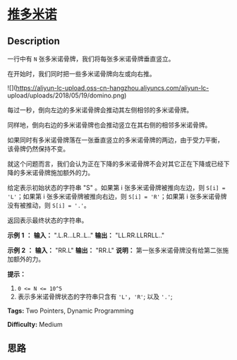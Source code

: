 # [推多米诺][title]

## Description

一行中有 `N` 张多米诺骨牌，我们将每张多米诺骨牌垂直竖立。

在开始时，我们同时把一些多米诺骨牌向左或向右推。

![](https://aliyun-lc-upload.oss-cn-hangzhou.aliyuncs.com/aliyun-lc-
upload/uploads/2018/05/19/domino.png)

每过一秒，倒向左边的多米诺骨牌会推动其左侧相邻的多米诺骨牌。

同样地，倒向右边的多米诺骨牌也会推动竖立在其右侧的相邻多米诺骨牌。

如果同时有多米诺骨牌落在一张垂直竖立的多米诺骨牌的两边，由于受力平衡， 该骨牌仍然保持不变。

就这个问题而言，我们会认为正在下降的多米诺骨牌不会对其它正在下降或已经下降的多米诺骨牌施加额外的力。

给定表示初始状态的字符串 "S" 。如果第 i 张多米诺骨牌被推向左边，则 `S[i] = 'L'`；如果第 i 张多米诺骨牌被推向右边，则 `S[i] =
'R'`；如果第 i 张多米诺骨牌没有被推动，则 `S[i] = '.'`。

返回表示最终状态的字符串。

**示例** **1** **：**
            **输入：** ".L.R...LR..L.."    **输出：** "LL.RR.LLRRLL.."

**示例** **2** **：**
            **输入：** "RR.L"    **输出：** "RR.L"    **说明：** 第一张多米诺骨牌没有给第二张施加额外的力。

**提示：**

  1. `0 <= N <= 10^5`
  2. 表示多米诺骨牌状态的字符串只含有 `'L'`，`'R'`; 以及 `'.'`;


**Tags:** Two Pointers, Dynamic Programming

**Difficulty:** Medium

## 思路

[title]: https://leetcode-cn.com/problems/push-dominoes
